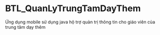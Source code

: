 # BTL_QuanLyTrungTamDayThem
Ứng dụng mobile sử dụng java hộ trợ quản trị thông tin cho giáo viên của trung tâm dạy thêm 
